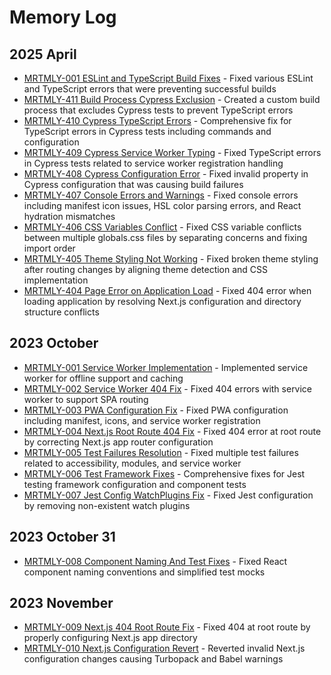 # Memory Log

## 2025 April
- [MRTMLY-001 ESLint and TypeScript Build Fixes](./docs/logged_memories/MRTMLY-001-eslint-build-fixes.md) - Fixed various ESLint and TypeScript errors that were preventing successful builds
- [MRTMLY-411 Build Process Cypress Exclusion](./docs/logged_memories/MRTMLY-411-build-process-cypress-exclusion.md) - Created a custom build process that excludes Cypress tests to prevent TypeScript errors
- [MRTMLY-410 Cypress TypeScript Errors](./docs/logged_memories/MRTMLY-410-cypress-typescript-errors.md) - Comprehensive fix for TypeScript errors in Cypress tests including commands and configuration
- [MRTMLY-409 Cypress Service Worker Typing](./docs/logged_memories/MRTMLY-409-cypress-service-worker-typing.md) - Fixed TypeScript errors in Cypress tests related to service worker registration handling
- [MRTMLY-408 Cypress Configuration Error](./docs/logged_memories/MRTMLY-408-cypress-config-error.md) - Fixed invalid property in Cypress configuration that was causing build failures
- [MRTMLY-407 Console Errors and Warnings](./docs/logged_memories/MRTMLY-407-console-errors-warnings.md) - Fixed console errors including manifest icon issues, HSL color parsing errors, and React hydration mismatches
- [MRTMLY-406 CSS Variables Conflict](./docs/logged_memories/MRTMLY-406-css-variables-conflict.md) - Fixed CSS variable conflicts between multiple globals.css files by separating concerns and fixing import order
- [MRTMLY-405 Theme Styling Not Working](./docs/logged_memories/MRTMLY-405-theme-styling-fix.md) - Fixed broken theme styling after routing changes by aligning theme detection and CSS implementation
- [MRTMLY-404 Page Error on Application Load](./docs/logged_memories/MRTMLY-404-page-on-application-load.md) - Fixed 404 error when loading application by resolving Next.js configuration and directory structure conflicts

## 2023 October
- [MRTMLY-001 Service Worker Implementation](./docs/logged_memories/MRTMLY-001-service-worker-implementation.md) - Implemented service worker for offline support and caching
- [MRTMLY-002 Service Worker 404 Fix](./docs/logged_memories/MRTMLY-002-service-worker-404-fix.md) - Fixed 404 errors with service worker to support SPA routing
- [MRTMLY-003 PWA Configuration Fix](./docs/logged_memories/MRTMLY-003-pwa-configuration-fix.md) - Fixed PWA configuration including manifest, icons, and service worker registration
- [MRTMLY-004 Next.js Root Route 404 Fix](./docs/logged_memories/MRTMLY-004-nextjs-404-root-fix.md) - Fixed 404 error at root route by correcting Next.js app router configuration
- [MRTMLY-005 Test Failures Resolution](./docs/logged_memories/MRTMLY-005-test-failures-resolution.md) - Fixed multiple test failures related to accessibility, modules, and service worker
- [MRTMLY-006 Test Framework Fixes](./docs/logged_memories/MRTMLY-006-test-framework-fixes.md) - Comprehensive fixes for Jest testing framework configuration and component tests
- [MRTMLY-007 Jest Config WatchPlugins Fix](./docs/logged_memories/MRTMLY-007-jest-config-watchplugins-fix.md) - Fixed Jest configuration by removing non-existent watch plugins

## 2023 October 31
- [MRTMLY-008 Component Naming And Test Fixes](./docs/logged_memories/MRTMLY-008-component-naming-and-test-fixes.md) - Fixed React component naming conventions and simplified test mocks

## 2023 November
- [MRTMLY-009 Next.js 404 Root Route Fix](./docs/logged_memories/MRTMLY-009-next-js-404-root-route-fix.md) - Fixed 404 at root route by properly configuring Next.js app directory
- [MRTMLY-010 Next.js Configuration Revert](./docs/logged_memories/MRTMLY-010-nextjs-configuration-revert.md) - Reverted invalid Next.js configuration changes causing Turbopack and Babel warnings
